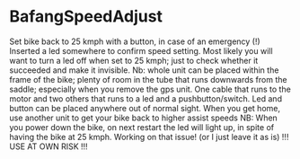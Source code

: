 # BafangSpeedAdjust

Set bike back to 25 kmph with a button, in case of an emergency (!)
Inserted a led somewhere to confirm speed setting.
Most likely you will want to turn a led off when set to 25 kmph; just to check whether it succeeded and make it invisible.
Nb: whole unit can be placed within the frame of the bike; plenty of room in the tube that runs downwards from the saddle; especially when you remove the gps unit.
One cable that runs to the motor and two others that runs to a led and a pushbutton/switch.
Led and button can be placed anywhere out of normal sight.
When you get home, use another unit to get your bike back to higher assist speeds
NB: When you power down the bike, on next restart the led will light up, in spite of having the bike at 25 kmph. Working on that issue! (or I just leave it as is)
!!! USE AT OWN RISK !!!
